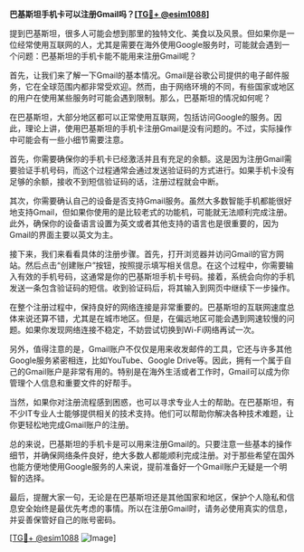 **巴基斯坦手机卡可以注册Gmail吗？[[TG💪+ @esim1088](https://t.me/s/esim1088)]**

提到巴基斯坦，很多人可能会想到那里的独特文化、美食以及风景。但如果你是一位经常使用互联网的人，尤其是需要在海外使用Google服务时，可能就会遇到一个问题：巴基斯坦的手机卡能不能用来注册Gmail呢？

首先，让我们来了解一下Gmail的基本情况。Gmail是谷歌公司提供的电子邮件服务，它在全球范围内都非常受欢迎。然而，由于网络环境的不同，有些国家或地区的用户在使用某些服务时可能会遇到限制。那么，巴基斯坦的情况如何呢？

在巴基斯坦，大部分地区都可以正常使用互联网，包括访问Google的服务。因此，理论上讲，使用巴基斯坦的手机卡注册Gmail是没有问题的。不过，实际操作中可能会有一些小细节需要注意。

首先，你需要确保你的手机卡已经激活并且有充足的余额。这是因为注册Gmail需要验证手机号码，而这个过程通常会通过发送验证码的方式进行。如果手机卡没有足够的余额，接收不到短信验证码的话，注册过程就会中断。

其次，你需要确认自己的设备是否支持Gmail服务。虽然大多数智能手机都能很好地支持Gmail，但如果你使用的是比较老式的功能机，可能就无法顺利完成注册。此外，确保你的设备语言设置为英文或者其他支持的语言也是很重要的，因为Gmail的界面主要以英文为主。

接下来，我们来看看具体的注册步骤。首先，打开浏览器并访问Gmail的官方网站。然后点击“创建账户”按钮，按照提示填写相关信息。在这个过程中，你需要输入有效的手机号码，这通常是你的巴基斯坦手机卡号码。接着，系统会向你的手机发送一条包含验证码的短信。收到验证码后，将其输入到网页中继续下一步操作。

在整个注册过程中，保持良好的网络连接是非常重要的。巴基斯坦的互联网速度总体来说还算不错，尤其是在城市地区。但是，在偏远地区可能会遇到网速较慢的问题。如果你发现网络连接不稳定，不妨尝试切换到Wi-Fi网络再试一次。

另外，值得注意的是，Gmail账户不仅仅是用来收发邮件的工具，它还与许多其他Google服务紧密相连，比如YouTube、Google Drive等。因此，拥有一个属于自己的Gmail账户是非常有用的。特别是在海外生活或者工作时，Gmail可以成为你管理个人信息和重要文件的好帮手。

当然，如果你对注册流程感到困惑，也可以寻求专业人士的帮助。在巴基斯坦，有不少IT专业人士能够提供相关的技术支持。他们可以帮助你解决各种技术难题，让你更轻松地完成Gmail账户的注册。

总的来说，巴基斯坦的手机卡是可以用来注册Gmail的。只要注意一些基本的操作细节，并确保网络条件良好，绝大多数人都能顺利完成注册。对于那些希望在国外也能方便地使用Google服务的人来说，提前准备好一个Gmail账户无疑是一个明智的选择。

最后，提醒大家一句，无论是在巴基斯坦还是其他国家和地区，保护个人隐私和信息安全始终是最优先考虑的事情。所以在注册Gmail时，请务必使用真实的信息，并妥善保管好自己的账号密码。

[[TG💪+ @esim1088](https://t.me/s/esim1088) ![Image](https://i.postimg.cc/4NQfJmqS/Snipaste-2025-05-13-00-14-12.png)]